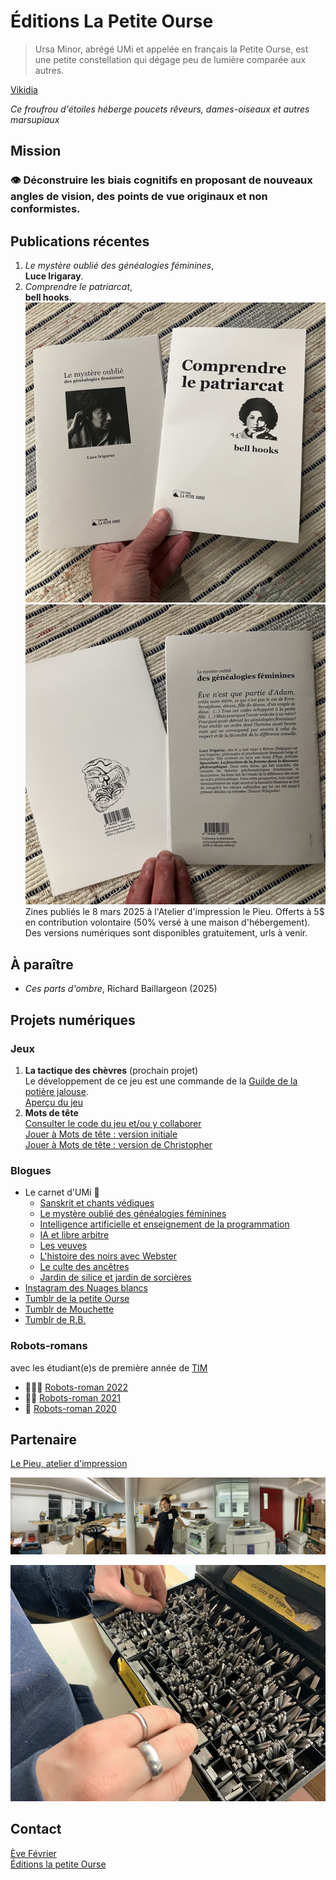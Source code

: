 <link rel="stylesheet" href="css/style.css">

# Éditions La Petite Ourse

> Ursa Minor, abrégé UMi et appelée en français la Petite Ourse, est une petite constellation qui dégage peu de lumière comparée aux autres. 

  [Vikidia](https://fr.vikidia.org/wiki/Petite_Ourse)

_Ce froufrou d'étoiles héberge poucets rêveurs, dames-oiseaux et autres marsupiaux_   
  
## Mission 
### 👁️‍ Déconstruire les biais cognitifs en proposant de nouveaux angles de vision, des points de vue originaux et non conformistes. 
 

## Publications récentes
1. *Le mystère oublié des généalogies féminines*,     
**Luce Irigaray**.  
2. *Comprendre le patriarcat*,     
**bell hooks**.
![alt text](media/recto.jpeg) ![alt text](media/verso.jpeg)    
Zines publiés le 8 mars 2025 à l'Atelier d'impression le Pieu. Offerts à 5$ en contribution volontaire (50% versé à une maison d'hébergement). Des versions numériques sont disponibles gratuitement, urls à venir.  

## À paraître
- *Ces parts d'ombre*, Richard Baillargeon (2025) 
 
## Projets numériques
### Jeux  
1. __La tactique des chèvres__ (prochain projet)  
Le développement de ce jeu est une commande de la [Guilde de la potière jalouse](https://fenouilcurcuma.github.io/guildedelapotierejalouse/).    
[Aperçu du jeu](la-tactique-des-chevres/pdf/bagh-chal_regles-du-jeu.pdf)    
2. __Mots de tête__    
[Consulter le code du jeu et/ou y collaborer](https://github.com/evefevrier/mots-de-tete)     
[Jouer à Mots de tête : version initiale](https://evefevrier.github.io/mots-de-tete/)       
[Jouer à Mots de tête : version de Christopher](https://christopherbyatt.github.io/mots-de-tete/)     

### Blogues
- Le carnet d'UMi 🥷  
  - [Sanskrit et chants védiques](sanskrit/c01.md)  
  - [Le mystère oublié des généalogies féminines](billets/mystere.md)  
  - [Intelligence artificielle et enseignement de la programmation](billets/ia-pedagogie-developpement-web.md) 
  - [IA et libre arbitre](billets/le-libre-arbitre.md)
  - [Les veuves](billets/les-veuves.md)
  - [L'histoire des noirs avec Webster](billets/webster.md)
  - [Le culte des ancêtres](billets/short-expedition-01.md)
  - [Jardin de silice et jardin de sorcières](billets/first-roadtrip.md) 
- [Instagram des Nuages blancs](https://www.instagram.com/les_nuages_blancs/) 
- [Tumblr de la petite Ourse](https://la-petite-ourse.tumblr.com/)
- [Tumblr de Mouchette](https://ziamercure.tumblr.com/)
- [Tumblr de R.B.](https://richardbaillargeon.tumblr.com/) 

### Robots-romans
avec les étudiant(e)s de première année de [TIM](https://timcsf.ca/)
- 🤖🤖🤖 [Robots-roman 2022](https://evefevrier.github.io/robots-roman/)
- 🤖🤖 [Robots-roman 2021](https://evefevrier.github.io/robots-roman/2021/)
- 🤖 [Robots-roman 2020](https://evefevrier.github.io/robots-roman/2020/)
  
  
## Partenaire
[Le Pieu, atelier d'impression](https://www.facebook.com/atelierlepieu)  
  
![lePieu-riso-mz](media/lePieu-riso-mz.jpeg)

![lePieu-police-venus](media/lePieu-police-venus.jpeg)

## Contact 
[Ève Février](mailto:editionsLaPetiteOurse@gmail.com)  
[Éditions la petite Ourse](https://evefevrier.github.io/editions-la-petite-ourse/)